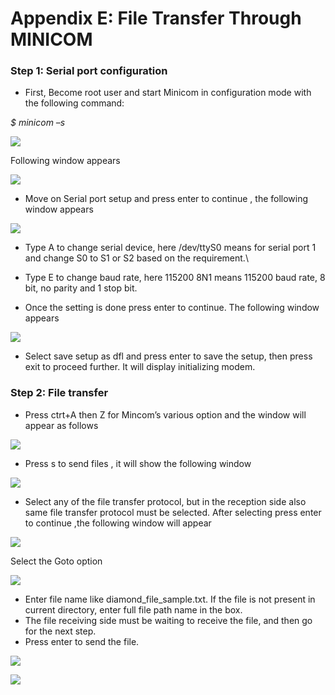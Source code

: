 # Appendix E: File Transfer Through MINICOM

### Step 1: Serial port configuration

* First, Become root user and start Minicom in configuration mode with the following command:

&#x20;                            _$ minicom –s_

![](broken-reference)

Following window appears

![](broken-reference)

* Move on Serial port setup and press enter to continue , the following window appears

![](broken-reference)

* Type A to change serial device, here /dev/ttyS0 means for serial port 1 and change S0 to S1 or S2 based on the requirement.\

* Type E to change baud rate, here 115200 8N1 means 115200 baud rate, 8 bit, no parity and 1 stop bit.\
  &#x20;
* Once the setting is done press enter to continue. The following window appears

![](broken-reference)

* Select save setup as dfl and press enter to save the setup, then press exit to proceed further. It will display initializing modem.

### Step 2: File transfer

* Press ctrt+A then Z for Mincom’s various option and the window will appear as follows

![](broken-reference)

* Press s to send files , it will show the following window

![](broken-reference)

* Select any of the file transfer protocol, but in the reception side also same file transfer protocol must be selected. After selecting press enter to continue ,the following window will appear

![](broken-reference)

Select the Goto option

![](broken-reference)

* Enter file name like diamond\_file\_sample.txt. If the file is not present in current directory, enter full file path name in the box.
* The file receiving side must be waiting to receive the file, and then go for the next step.
* Press enter to send the file.

![](broken-reference)

![](broken-reference)
